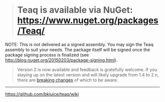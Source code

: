 ># Teaq is available via NuGet: <https://www.nuget.org/packages/Teaq/> #

NOTE: This is not delivered as a signed assembly. You may sign the Teaq assembly to suit your needs. The package itself will be signed once the package signing process is finalized (see http://blog.nuget.org/20150203/package-signing.html).
>Version 2 is now available and feedback is gratefully welcome. If you staying up on the latest version and will likely upgrade from 1.4 to 2.n, there are [breaking changes](https://github.com/bkjuice/teaq/wiki/Breaking-Changes) of which to be aware.
***
<https://github.com/bkjuice/teaq/wiki>
